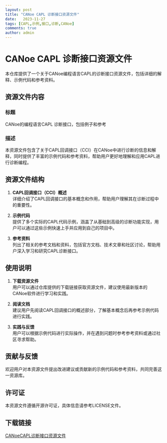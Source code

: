 ```yaml
---
layout: post
title: "CANoe CAPL 诊断接口资源文件"
date:   2023-11-27
tags: [CAPL,示例,接口,诊断,CANoe]
comments: true
author: admin
---
```

# CANoe CAPL 诊断接口资源文件

本仓库提供了一个关于CANoe编程语言CAPL的诊断接口资源文件，包括详细的解释、示例代码和参考资料。

## 资源文件内容

### 标题
CANoe的编程语言CAPL 诊断接口，包括例子和参考

### 描述
本资源文件包含了关于CAPL回调接口（CCI）在CANoe中进行诊断的信息和解释，同时提供了丰富的示例代码和参考资料，帮助用户更好地理解和应用CAPL进行诊断编程。

## 资源文件结构

1. **CAPL回调接口（CCI）概述**  
   详细介绍了CAPL回调接口的基本概念和作用，帮助用户理解其在诊断过程中的重要性。

2. **示例代码**  
   提供了多个实际的CAPL代码示例，涵盖了从基础到高级的诊断功能实现，用户可以通过这些示例快速上手并应用到自己的项目中。

3. **参考资料**  
   列出了相关的参考文档和资料，包括官方文档、技术文章和社区讨论，帮助用户深入学习和研究CAPL诊断接口。

## 使用说明

1. **下载资源文件**  
   用户可以通过仓库提供的下载链接获取资源文件，建议使用最新版本的CANoe软件进行学习和实践。

2. **阅读文档**  
   建议用户先阅读CAPL回调接口的概述部分，了解基本概念后再参考示例代码进行实践。

3. **实践与反馈**  
   用户可以根据示例代码进行实际操作，并在遇到问题时参考参考资料或通过社区寻求帮助。

## 贡献与反馈

欢迎用户对本资源文件提出改进建议或贡献新的示例代码和参考资料，共同完善这一资源库。

## 许可证

本资源文件遵循开源许可证，具体信息请参考LICENSE文件。

## 下载链接

[CANoeCAPL诊断接口资源文件](https://pan.quark.cn/s/63a6bf31996a)